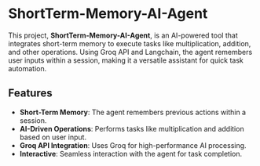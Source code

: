# ShortTerm-Memory-AI-Agent

This project, **ShortTerm-Memory-AI-Agent**, is an AI-powered tool that integrates short-term memory to execute tasks like multiplication, addition, and other operations. Using Groq API and Langchain, the agent remembers user inputs within a session, making it a versatile assistant for quick task automation.

## Features
- **Short-Term Memory**: The agent remembers previous actions within a session.
- **AI-Driven Operations**: Performs tasks like multiplication and addition based on user input.
- **Groq API Integration**: Uses Groq for high-performance AI processing.
- **Interactive**: Seamless interaction with the agent for task completion.
